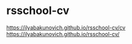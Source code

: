 # rsschool-cv

https://ilyabakunovich.github.io/rsschool-cv/cv
https://ilyabakunovich.github.io/rsschool-cv/
